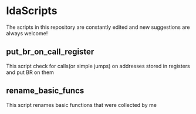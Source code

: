 # IdaScripts

The scripts in this repository are constantly edited and new suggestions are always welcome!

## put_br_on_call_register
This script check for calls(or simple jumps) on addresses stored in registers and put BR on them

## rename_basic_funcs
This script renames basic functions that were collected by me
